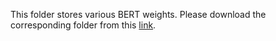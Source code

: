 This folder stores various BERT weights. Please download the corresponding folder from this [link](https://drive.google.com/drive/folders/1dwz7vexVsuj6swYr0Mdk7cNazp0IuG7Y?usp=sharing).
